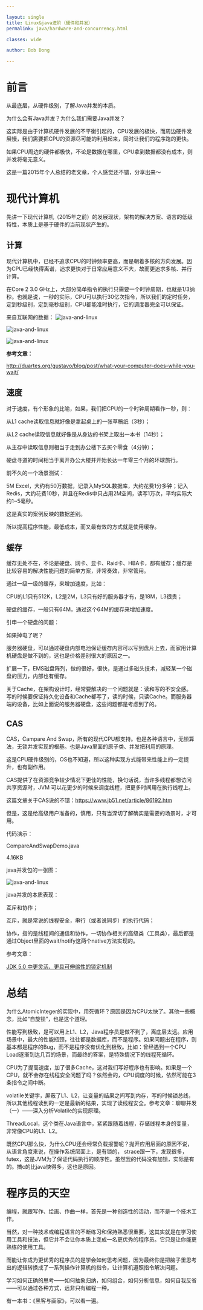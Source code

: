 ```yaml
---

layout: single
title: Linux&java进阶（硬件和并发）
permalink: java/hardware-and-concurrency.html

classes: wide

author: Bob Dong

---
```


# 前言

从最底层，从硬件级别，了解Java并发的本质。

为什么会有Java并发？为什么我们需要Java并发？

这实际是由于计算机硬件发展的不平衡引起的，CPU发展的极快，而周边硬件发展慢，我们需要把CPU的资源尽可能的利用起来，同时让我们的程序跑的更快。

如果CPU周边的硬件都极快，不论是数据在哪里，CPU拿到数据都没有成本，则并发将毫无意义。

这是一篇2015年个人总结的老文章，个人感觉还不错，分享出来～

# 现代计算机

先讲一下现代计算机（2015年之前）的发展现状，架构的解决方案、语言的低级特性，本质上是基于硬件的当前现状产生的。

## 计算


现代计算机中，已经不追求CPU的时钟频率更高，而是朝着多核的方向发展。因为CPU已经快得离谱，追求更快对于日常应用意义不大，故而更追求多核、并行计算。

在Core 2 3.0 GHz上，大部分简单指令的执行只需要一个时钟周期，也就是1/3纳秒。也就是说，一秒的实际，CPU可以执行30亿次指令，所以我们的定时任务，定到秒级别，定到毫秒级别，CPU都能准时执行，它的调度器完全可以保证。

来自互联网的数据：
![java-and-linux](images/java-hardware-and-concurrency-1.png)

![java-and-linux](images/java-hardware-and-concurrency-2.png)

![java-and-linux](images/java-hardware-and-concurrency-3.png)

**参考文章：**

<http://duartes.org/gustavo/blog/post/what-your-computer-does-while-you-wait/>

## 速度

对于速度，有个形象的比喻，如果，我们把CPU的一个时钟周期看作一秒，则：

从L1 cache读取信息就好像是拿起桌上的一张草稿纸（3秒）；

从L2 cache读取信息就好像是从身边的书架上取出一本书（14秒）；

从主存中读取信息则相当于走到办公楼下去买个零食（4分钟）；

硬盘寻道的时间相当于离开办公大楼并开始长达一年零三个月的环球旅行。

 

前不久的一个场景测试：

5M Excel，大约有50万数据，记录入MySQL数据库，大约花费1分多钟；记入Redis，大约花费10秒，并且在Redis中只占用2M空间，读写1万次，平均实际大约1~5毫秒。

这是真实的案例反映的数据差别。

所以提高程序性能，最低成本，而又最有效的方式就是使用缓存。

## 缓存

缓存无处不在，不论是硬盘、网卡、显卡、Raid卡、HBA卡，都有缓存；缓存是比较容易的解决性能问题的简单方案，非常奏效，非常管用。

通过一级一级的缓存，来增加速度，比如：

CPU的L1只有512K，L2是2M，L3只有好的服务器才有，是18M，L3很贵；

硬盘的缓存，一般只有64M，通过这个64M的缓存来增加速度。

 

引申一个硬盘的问题：

如果掉电了呢？

服务器硬盘，可以通过硬盘内部电池保证缓存内容可以写到盘片上去，而家用计算机硬盘是做不到的，这也是价格差别很大的原因之一。

扩展一下，EMS磁盘阵列，做的很好，很快，是通过多磁头技术，减轻某一个磁盘的压力，内部也有缓存。

 

关于Cache，在架构设计时，经常要解决的一个问题就是：读和写的不安全感。写的时候要保证持久化设备和Cache都写了，读的时候，只读Cache。而服务器端的设备，比如上面说的服务器硬盘，这些问题都是考虑到了的。

## CAS

CAS，Campare And Swap，所有的现代CPU都支持。也是各种语言中，无锁算法，无锁并发实现的根基。也是Java里面的原子类、并发把利用的原理。

这是CPU硬件级别的，OS也不知道，所以这种实现方式能带来性能上的一定提升，也有副作用。

CAS提供了在资源竞争较少情况下更佳的性能，换句话说，当许多线程都想访问共享资源时，JVM 可以花更少的时候来调度线程，把更多时间用在执行线程上。

这篇文章关于CAS说的不错：https://www.jb51.net/article/86192.htm

但是，这是给高级用户准备的，慎用，只有当深切了解确实是需要的场景时，才可用。

代码演示：

CompareAndSwapDemo.java

4.16KB

java并发包的一张图：

![java-and-linux](images/java-hardware-and-concurrency-4.png)

java并发的本质表现：

互斥和协作；

互斥，就是常说的线程安全，串行（或者说同步）的执行代码；

协作，指的是线程间的通信和协作，一切协作相关的高级类（工具类），最后都是通过Object里面的wait/notify这两个native方法实现的。

参考文章：

[JDK 5.0 中更灵活、更具可伸缩性的锁定机制](http://www.ibm.com/developerworks/cn/java/j-jtp10264/index.html)

# 总结

为什么AtomicInteger的实现中，用死循环？原因是因为CPU太快了。其他一些概念，比如“自旋锁”，也是这个道理。

性能写到极致，是可以用上L1、L2，Java程序员是做不到了，离底层太远。应用场景中，最大的性能瓶颈，往往都是数据库，而不是程序。如果问题出在程序，则基本都是程序的Bug，而不是程序没有优化到极致。比如：曾经遇到一个CPU Load逐渐到达几百的场景，而最终的答案，是特殊情况下的线程死循环。

CPU为了提高速度，加了很多Cache，这对我们写好程序也有影响。如果是一个CPU，就不会存在线程安全问题了吗？依然会的，CPU调度的时候，依然可能在3条指令之间中断。

volatile关键字，屏蔽了L1、L2，让变量的结果之间写到内存，写的时候锁总线，所以其他线程读到的一定是最新的结果，实现了读线程安全。参考文章：聊聊并发（一）——深入分析Volatile的实现原理。

ThreadLocal，这个类在Java语言中，紧紧跟随着线程，存储线程本身的变量，非常像CPU的L1、L2。

既然CPU那么快，为什么CPU还会经常负载报警呢？抛开应用层面的原因不说，从语言角度来说，在操作系统层面上，是有锁的， strace跟一下，发现很多，futex，这是JVM为了保证代码执行的顺序性。虽然我的代码没有加锁，实际是有的。搞c的比java快得多，这也是原因。

# 程序员的天空

编程，就跟写作、绘画、作曲一样，首先是一种创造性的活动，而不是一个技术工作。

当然，对一种技术或编程语言的不断练习和保持熟悉很重要，这其实就是在学习使用工具和技法，但它并不会让你本质上变成一名更优秀的程序员。它只是让你能更熟练的使用工具。

而能让你成为更优秀的程序员的是学会如何思考问题，因为最终你是把脑子里思考出的逻辑转换成了一系列操作计算机的指令，让计算机遵照指令解决问题。

学习如何正确的思考——如何抽象归纳，如何组合，如何分析信息，如何自我反省——可以通过各种方式，远非只有编程一种。

有一本书：《黑客与画家》，可以看一遍。
